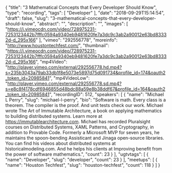 {
  "title": "3 Mathematical Concepts that Every Developer Should Know",
  "type": "recording",
  "tags": [
    "Developer"
  ],
  "date": "2018-09-29T15:14:54",
  "draft": false,
  "slug": "3-mathematical-concepts-that-every-developer-should-know",
  "abstract": "",
  "description": "",
  "images": [
    "https://i.vimeocdn.com/video/728975231-7253123442b7fffc0594a9340eb9481620fe7a3dc9c3ab2a90012e63bd83332d-d_295x166"
  ],
  "vimeo": "292556778",
  "moreinfo": "http://www.houstontechfest.com/",
  "thumbnail": "https://i.vimeocdn.com/video/728975231-7253123442b7fffc0594a9340eb9481620fe7a3dc9c3ab2a90012e63bd83332d-d_295x166",
  "mp4Video": "http://player.vimeo.com/external/292556778.hd.mp4?s=235b3043a79ab33db1f8e5073e5897d75d091734&profile_id=174&oauth2_token_id=20985841",
  "mp4VideoLow": "http://player.vimeo.com/external/292556778.sd.mp4?s=e8c8f4178cdf6946855d48bdc88a59e8b38ddf67&profile_id=164&oauth2_token_id=20985841",
  "recordingID": 512,
  "speakers": [
    {
      "name": "Michael L Perry",
      "slug": "michael-l-perry",
      "bio": "Software is math. Every class is a theorem. The compiler is the proof. And unit tests check our work. Michael wrote The Art of Immutable Architecture, a book on applying mathematics to building distributed systems. Learn more at https://immutablearchitecture.com. Michael has recorded Pluralsight courses on Distributed Systems, XAML Patterns, and Cryptography, in addition to Provable Code. Formerly a Microsoft MVP for seven years, he maintains the spoon-bending Assisticant and Jinaga open-source libraries. You can find his videos about distributed systems at historicalmodeling.com. And he helps his clients at Improving benefit from the power of software mathematics.",
      "count": 23
    }
  ],
  "ugtvtags": [
    {
      "name": "Developer",
      "slug": "developer",
      "count": 23
    }
  ],
  "meetups": [
    {
      "name": "Houston Techfest",
      "slug": "houston-techfest",
      "count": 118
    }
  ]
}